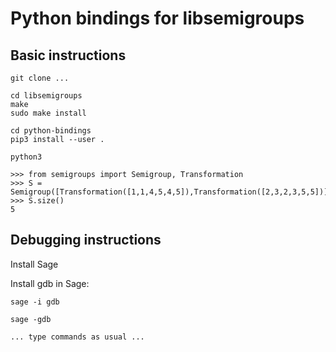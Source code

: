 # Python bindings for libsemigroups

## Basic instructions

    git clone ...

    cd libsemigroups
    make
    sudo make install

    cd python-bindings
    pip3 install --user .

    python3

    >>> from semigroups import Semigroup, Transformation
    >>> S = Semigroup([Transformation([1,1,4,5,4,5]),Transformation([2,3,2,3,5,5])])
    >>> S.size()
    5

## Debugging instructions

Install Sage

Install gdb in Sage:

    sage -i gdb

    sage -gdb

    ... type commands as usual ...
